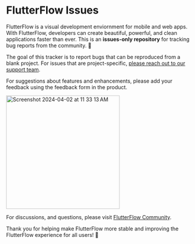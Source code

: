# FlutterFlow Issues 
FlutterFlow is a visual development enviornment for mobile and web apps. With FlutterFlow, developers can create beautiful, powerful, and clean applications faster than ever. This is an **issues-only repository** for tracking bug reports from the community. 🐛

The goal of this tracker is to report bugs that can be reproduced from a blank project. For issues that are project-specific, [please reach out to our support team](https://docs.flutterflow.io/miscellaneous/customer-support-policy). 

For suggestions about features and enhancements, please add your feedback using the feedback form in the product.

<img width="307" alt="Screenshot 2024-04-02 at 11 33 13 AM" src="https://github.com/FlutterFlow/flutterflow-issues/assets/21065911/f0569aab-d743-4a23-8a7d-821d56a0a032">

For discussions, and questions, please visit [FlutterFlow Community](https://community.flutterflow.io/). 

Thank you for helping make FlutterFlow more stable and improving the FlutterFlow experience for all users! 💜
